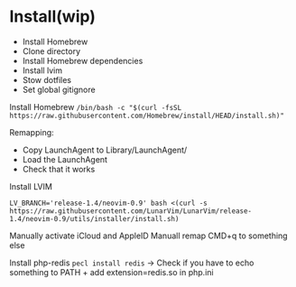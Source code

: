 # Install(wip)

- Install Homebrew
- Clone directory
- Install Homebrew dependencies
- Install lvim
- Stow dotfiles
- Set global gitignore

Install Homebrew
```/bin/bash -c "$(curl -fsSL https://raw.githubusercontent.com/Homebrew/install/HEAD/install.sh)"```

Remapping:
- Copy LaunchAgent to Library/LaunchAgent/
- Load the LaunchAgent
- Check that it works

Install LVIM
```
LV_BRANCH='release-1.4/neovim-0.9' bash <(curl -s https://raw.githubusercontent.com/LunarVim/LunarVim/release-1.4/neovim-0.9/utils/installer/install.sh)
```

Manually activate iCloud and AppleID
Manuall remap CMD+q to something else

Install php-redis
```pecl install redis```
-> Check if you have to echo something to PATH + add extension=redis.so in php.ini
